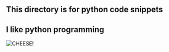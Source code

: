 ## This directory is for python code snippets

## l like python programming

![CHEESE!](https://t3.ftcdn.net/jpg/04/16/81/02/240_F_416810262_aTI8GcxNcsJcCZ1SDPhaHP2QCJZDFzMg.jpg)
